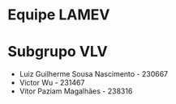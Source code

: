 # Equipe LAMEV

# Subgrupo VLV
* Luiz Guilherme Sousa Nascimento - 230667
* Victor Wu - 231467
* Vítor Paziam Magalhães - 238316
